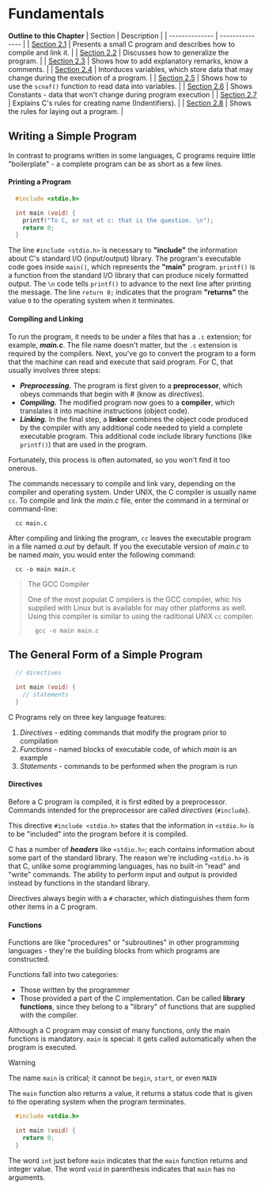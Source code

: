 # Fundamentals

**Outline to this Chapter**
| Section | Description |
| -------------- | --------------- |
| [Section 2.1](#writing-a-simple-program) | Presents a small C program and describes how to compile and link it. |
| [Section 2.2](#the-general-form-of-a-simple-program) | Discusses how to generalize the program. |
| [Section 2.3](#comments) | Shows how to add explanatory remarks, know a comments. |
| [Section 2.4](#variables-and-assignment) | Intorduces variables, which store data that may change during the execution of a program. |
| [Section 2.5](#reading-input) | Shows how to use the `scnaf()` function to read data into variables. |
| [Section 2.6](#defining-names-for-constants) | Shows Constants - data that won't change during program execution |
| [Section 2.7](#identifiers) | Explains C's rules for creating name (Indentifiers). |
| [Section 2.8](#layout-of-a-c-program) | Shows the rules for laying out a program. |

## Writing a Simple Program

In contrast to programs written in some languages, C programs require little "boilerplate" - a complete program can be as short as a few lines.

#### Printing a Program

```C
  #include <stdio.h>

  int main (void) {
    printf("To C, or not ot c: that is the question. \n");
    return 0;
  }
```

The line `#include <stdio.h>` is necessary to **"include"** the information about C's standard I/O (input/output) library.
The program's executable code goes inside `main()`, which represents the **"main"** program.
`printf()` is a function from the standard I/O library that can produce nicely formatted output.
The `\n` code tells `printf()` to advance to the next line after printing the message.
The line `return 0;` indicates that the program **"returns"** the value `0` to the operating system when it terminates.

#### Compiling and Linking

To run the program, it needs to be under a files that has a `.c` extension; for example, **_main.c_**. The file name doesn't matter, but the `.c` extension is required by the compilers.
Next, you've go to convert the program to a form that the machine can read and execute that said program. For C, that usually involves three steps:

- **_Preprocessing._** The program is first given to a **preprocessor**, which obeys commands that begin with # (know as _directives_).
- **_Compiling._** The modified program now goes to a **compiler**, which translates it into machine instructions (object code).
- **_Linking._** In the final step, a **linker** combines the object code produced by the compiler with any additional code needed to yield a complete executable program. This additional code include library functions (like `printf()`) that are used in the program.

Fortunately, this process is often automated, so you won't find it too onerous.

The commands necessary to compile and link vary, depending on the compiler and operating system. Under UNIX, the C compiler is usually name `cc`. To compile and link the _main.c_ file, enter the command in a terminal or command-line:

```terminal
  cc main.c
```

After compiling and linking the program, `cc` leaves the executable program in a file named _a.out_ by default. If you the executable version of _main.c_ to be named _main_, you would enter the following command:

```terminal
  cc -o main main.c
```

> The GCC Compiler
>
> One of the most populat C ompilers is the GCC compiler, whic his supplied with Linux but is available for may other platforms as well. Using this compiler is similar to using the raditional UNIX `cc` compiler.
>
> ```terminal
>   gcc -o main main.c
> ```

## The General Form of a Simple Program

```C
  // directives

  int main (void) {
    // statements
  }
```

C Programs rely on three key language features:

1. _Directives_ - editing commands that modify the program prior to compilation
2. _Functions_ - named blocks of executable code, of which _main_ is an example
3. _Statements_ - commands to be performed when the program is run

#### Directives

Before a C program is compiled, it is first edited by a preprocessor. Commands intended for the preprocessor are called _directives_ (`#include`).

This directive `#include <stdio.h>` states that the information in `<stdio.h>` is to be "included" into the program before it is compiled.

C has a number of **_headers_** like `<stdio.h>`; each contains information about some part of the standard library. The reason we're including `<stdio.h>` is that C, unlike some programming languages, has no built-in "read" and "write" commands. The ability to perform input and output is provided instead by functions in the standard library.

Directives always begin with a `#` character, which distinguishes them form other items in a C program.

#### Functions

Functions are like "procedures" or "subroutines" in other programming languages - they're the building blocks from which programs are constructed.

Functions fall into two categories:

- Those written by the programmer
- Those provided a part of the C implementation. Can be called **library functions**, since they belong to a "library" of functions that are supplied with the compiler.

Although a C program may consist of many functions, only the main functions is mandatory. `main` is special: it gets called automatically when the program is executed.

> [!WARNING]
> The name `main` is critical; it cannot be `begin`, `start`, or even `MAIN`

The `main` function also returns a value, it returns a status code that is given to the operating system when the program terminates.

```C
  #include <stdio.h>

  int main (void) {
    return 0;
  }
```

The word `int` just before `main` indicates that the `main` function returns and integer value.
The word `void` in parenthesis indicates that `main` has no arguments.
